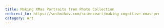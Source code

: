 ```yaml
---
title: Making XMas Portraits from Photo Collection
redirect_to: https://soshnikov.com/scienceart/making-cognitive-xmas-presents-from-your-photo-collection/
category: Art
---
```

